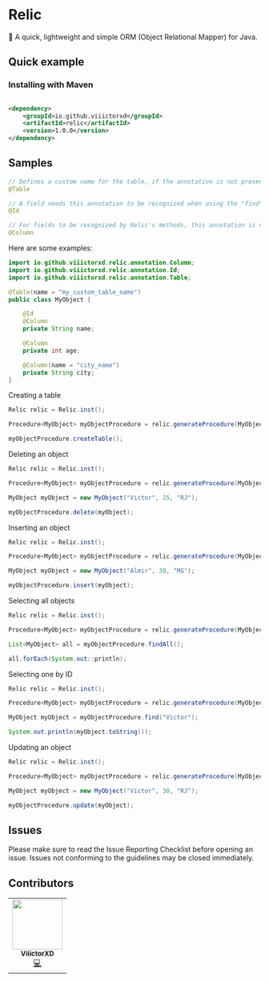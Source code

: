 
<p align="center">
<h1>Relic</h1>
🚀 A quick, lightweight and simple ORM (Object Relational Mapper) for Java.
</p>

<h2>Quick example</h2>
<h3>Installing with Maven</h3>

```xml

<dependency>
    <groupId>io.github.viiictorxd</groupId>
    <artifactId>relic</artifactId>
    <version>1.0.0</version>
</dependency>
```
<h2>Samples</h2>

```java
// Defines a custom name for the table, if the annotation is not present, the table name will be the same as the class name.
@Table
```

```java
// A field needs this annotation to be recognized when using the "find" method.
@Id
```

```java
// For fields to be recognized by Relic's methods, this annotation is necessary.
@Column
```

Here are some examples:
```java
import io.github.viiictorxd.relic.annotation.Column;
import io.github.viiictorxd.relic.annotation.Id;
import io.github.viiictorxd.relic.annotation.Table;

@Table(name = "my_custom_table_name")
public class MyObject {

    @Id
    @Column
    private String name;

    @Column
    private int age;

    @Column(name = "city_name")
    private String city;
}
```

Creating a table
```java
Relic relic = Relic.inst();

Procedure<MyObject> myObjectProcedure = relic.generateProcedure(MyObject.class);

myObjectProcedure.createTable();
```

Deleting an object
```java
Relic relic = Relic.inst();

Procedure<MyObject> myObjectProcedure = relic.generateProcedure(MyObject.class);

MyObject myObject = new MyObject("Victor", 25, "RJ");

myObjectProcedure.delete(myObject);
```

Inserting an object
```java
Relic relic = Relic.inst();

Procedure<MyObject> myObjectProcedure = relic.generateProcedure(MyObject.class);

MyObject myObject = new MyObject("Almir", 38, "MG");

myObjectProcedure.insert(myObject);
```

Selecting all objects
```java
Relic relic = Relic.inst();

Procedure<MyObject> myObjectProcedure = relic.generateProcedure(MyObject.class);

List<MyObject> all = myObjectProcedure.findAll();

all.forEach(System.out::println);
```

Selecting one by ID
```java
Relic relic = Relic.inst();

Procedure<MyObject> myObjectProcedure = relic.generateProcedure(MyObject.class);

MyObject myObject = myObjectProcedure.find("Victor");

System.out.println(myObject.toString());
```

Updating an object
```java
Relic relic = Relic.inst();

Procedure<MyObject> myObjectProcedure = relic.generateProcedure(MyObject.class);

MyObject myObject = new MyObject("Victor", 30, "RJ");

myObjectProcedure.update(myObject);
```

<h2>Issues</h2>
Please make sure to read the Issue Reporting Checklist before opening an issue. Issues not conforming to the guidelines may be closed immediately.

<h2>Contributors</h2>
<table>
  <tr>
    <td align="center"><a href="https://github.com/ViiictorXD">
<img src="https://avatars3.githubusercontent.com/u/38568440?v=4" width="100px;" alt=""/><br /><sub><b>ViiictorXD</b></sub></a><br /><a href="https://github.com/ViiictorXD/CombatChanger/commits?author=ViiictorXD" title="Code">💻</a></td>
  </tr>
</table>
